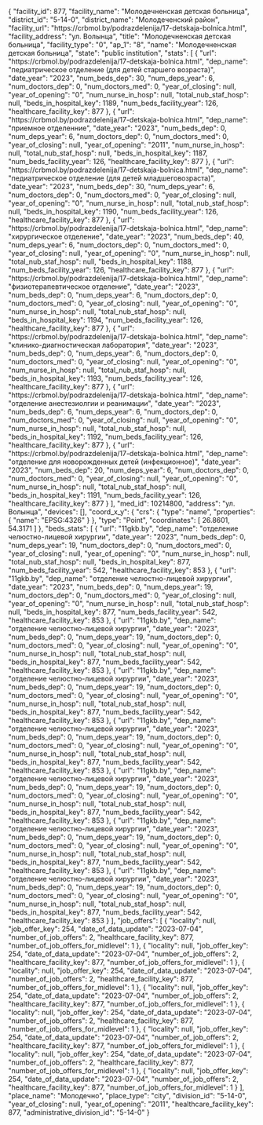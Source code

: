 {
    "facility_id": 877,
    "facility_name": "Молодечненская детская больница",
    "district_id": "5-14-0",
    "district_name": "Молодеченский район",
    "facility_url": "https:\/\/crbmol.by\/podrazdelenija\/17-detskaja-bolnica.html",
    "facility_address": "ул. Волынца",
    "title": "Молодечненская детская больница",
    "facility_type": "0",
    "ap_1": "8",
    "name": "Молодечненская детская больница",
    "state": "public institution",
    "stats": [
        {
            "url": "https:\/\/crbmol.by\/podrazdelenija\/17-detskaja-bolnica.html",
            "dep_name": "педиатрическое отделение (для детей старшего возраста)",
            "date_year": "2023",
            "num_beds_dep": 30,
            "num_deps_year": 6,
            "num_doctors_dep": 0,
            "num_doctors_med": 0,
            "year_of_closing": null,
            "year_of_opening": "0",
            "num_nurse_in_hosp": null,
            "total_nub_staf_hosp": null,
            "beds_in_hospital_key": 1189,
            "num_beds_facility_year": 126,
            "healthcare_facility_key": 877
        },
        {
            "url": "https:\/\/crbmol.by\/podrazdelenija\/17-detskaja-bolnica.html",
            "dep_name": "приемное отделенние",
            "date_year": "2023",
            "num_beds_dep": 0,
            "num_deps_year": 6,
            "num_doctors_dep": 0,
            "num_doctors_med": 0,
            "year_of_closing": null,
            "year_of_opening": "2011",
            "num_nurse_in_hosp": null,
            "total_nub_staf_hosp": null,
            "beds_in_hospital_key": 1187,
            "num_beds_facility_year": 126,
            "healthcare_facility_key": 877
        },
        {
            "url": "https:\/\/crbmol.by\/podrazdelenija\/17-detskaja-bolnica.html",
            "dep_name": "педиатрическое отделение (для детей младшеговозраста)",
            "date_year": "2023",
            "num_beds_dep": 30,
            "num_deps_year": 6,
            "num_doctors_dep": 0,
            "num_doctors_med": 0,
            "year_of_closing": null,
            "year_of_opening": "0",
            "num_nurse_in_hosp": null,
            "total_nub_staf_hosp": null,
            "beds_in_hospital_key": 1190,
            "num_beds_facility_year": 126,
            "healthcare_facility_key": 877
        },
        {
            "url": "https:\/\/crbmol.by\/podrazdelenija\/17-detskaja-bolnica.html",
            "dep_name": "хирургическое отделение",
            "date_year": "2023",
            "num_beds_dep": 40,
            "num_deps_year": 6,
            "num_doctors_dep": 0,
            "num_doctors_med": 0,
            "year_of_closing": null,
            "year_of_opening": "0",
            "num_nurse_in_hosp": null,
            "total_nub_staf_hosp": null,
            "beds_in_hospital_key": 1188,
            "num_beds_facility_year": 126,
            "healthcare_facility_key": 877
        },
        {
            "url": "https:\/\/crbmol.by\/podrazdelenija\/17-detskaja-bolnica.html",
            "dep_name": "физиотерапевтическое отделение",
            "date_year": "2023",
            "num_beds_dep": 0,
            "num_deps_year": 6,
            "num_doctors_dep": 0,
            "num_doctors_med": 0,
            "year_of_closing": null,
            "year_of_opening": "0",
            "num_nurse_in_hosp": null,
            "total_nub_staf_hosp": null,
            "beds_in_hospital_key": 1194,
            "num_beds_facility_year": 126,
            "healthcare_facility_key": 877
        },
        {
            "url": "https:\/\/crbmol.by\/podrazdelenija\/17-detskaja-bolnica.html",
            "dep_name": "клинико-диагностическая лаборатория",
            "date_year": "2023",
            "num_beds_dep": 0,
            "num_deps_year": 6,
            "num_doctors_dep": 0,
            "num_doctors_med": 0,
            "year_of_closing": null,
            "year_of_opening": "0",
            "num_nurse_in_hosp": null,
            "total_nub_staf_hosp": null,
            "beds_in_hospital_key": 1193,
            "num_beds_facility_year": 126,
            "healthcare_facility_key": 877
        },
        {
            "url": "https:\/\/crbmol.by\/podrazdelenija\/17-detskaja-bolnica.html",
            "dep_name": "отделение анестезиолгии и реанимации",
            "date_year": "2023",
            "num_beds_dep": 6,
            "num_deps_year": 6,
            "num_doctors_dep": 0,
            "num_doctors_med": 0,
            "year_of_closing": null,
            "year_of_opening": "0",
            "num_nurse_in_hosp": null,
            "total_nub_staf_hosp": null,
            "beds_in_hospital_key": 1192,
            "num_beds_facility_year": 126,
            "healthcare_facility_key": 877
        },
        {
            "url": "https:\/\/crbmol.by\/podrazdelenija\/17-detskaja-bolnica.html",
            "dep_name": "отделение для новорожденных детей (инфекционное)",
            "date_year": "2023",
            "num_beds_dep": 20,
            "num_deps_year": 6,
            "num_doctors_dep": 0,
            "num_doctors_med": 0,
            "year_of_closing": null,
            "year_of_opening": "0",
            "num_nurse_in_hosp": null,
            "total_nub_staf_hosp": null,
            "beds_in_hospital_key": 1191,
            "num_beds_facility_year": 126,
            "healthcare_facility_key": 877
        }
    ],
    "med_id": 10214800,
    "address": "ул. Волынца",
    "devices": [],
    "coord_x_y": {
        "crs": {
            "type": "name",
            "properties": {
                "name": "EPSG:4326"
            }
        },
        "type": "Point",
        "coordinates": [
            26.8601,
            54.3171
        ]
    },
    "beds_stats": [
        {
            "url": "11gkb.by",
            "dep_name": "отделение челюстно-лицевой хирургии",
            "date_year": "2023",
            "num_beds_dep": 0,
            "num_deps_year": 19,
            "num_doctors_dep": 0,
            "num_doctors_med": 0,
            "year_of_closing": null,
            "year_of_opening": "0",
            "num_nurse_in_hosp": null,
            "total_nub_staf_hosp": null,
            "beds_in_hospital_key": 877,
            "num_beds_facility_year": 542,
            "healthcare_facility_key": 853
        },
        {
            "url": "11gkb.by",
            "dep_name": "отделение челюстно-лицевой хирургии",
            "date_year": "2023",
            "num_beds_dep": 0,
            "num_deps_year": 19,
            "num_doctors_dep": 0,
            "num_doctors_med": 0,
            "year_of_closing": null,
            "year_of_opening": "0",
            "num_nurse_in_hosp": null,
            "total_nub_staf_hosp": null,
            "beds_in_hospital_key": 877,
            "num_beds_facility_year": 542,
            "healthcare_facility_key": 853
        },
        {
            "url": "11gkb.by",
            "dep_name": "отделение челюстно-лицевой хирургии",
            "date_year": "2023",
            "num_beds_dep": 0,
            "num_deps_year": 19,
            "num_doctors_dep": 0,
            "num_doctors_med": 0,
            "year_of_closing": null,
            "year_of_opening": "0",
            "num_nurse_in_hosp": null,
            "total_nub_staf_hosp": null,
            "beds_in_hospital_key": 877,
            "num_beds_facility_year": 542,
            "healthcare_facility_key": 853
        },
        {
            "url": "11gkb.by",
            "dep_name": "отделение челюстно-лицевой хирургии",
            "date_year": "2023",
            "num_beds_dep": 0,
            "num_deps_year": 19,
            "num_doctors_dep": 0,
            "num_doctors_med": 0,
            "year_of_closing": null,
            "year_of_opening": "0",
            "num_nurse_in_hosp": null,
            "total_nub_staf_hosp": null,
            "beds_in_hospital_key": 877,
            "num_beds_facility_year": 542,
            "healthcare_facility_key": 853
        },
        {
            "url": "11gkb.by",
            "dep_name": "отделение челюстно-лицевой хирургии",
            "date_year": "2023",
            "num_beds_dep": 0,
            "num_deps_year": 19,
            "num_doctors_dep": 0,
            "num_doctors_med": 0,
            "year_of_closing": null,
            "year_of_opening": "0",
            "num_nurse_in_hosp": null,
            "total_nub_staf_hosp": null,
            "beds_in_hospital_key": 877,
            "num_beds_facility_year": 542,
            "healthcare_facility_key": 853
        },
        {
            "url": "11gkb.by",
            "dep_name": "отделение челюстно-лицевой хирургии",
            "date_year": "2023",
            "num_beds_dep": 0,
            "num_deps_year": 19,
            "num_doctors_dep": 0,
            "num_doctors_med": 0,
            "year_of_closing": null,
            "year_of_opening": "0",
            "num_nurse_in_hosp": null,
            "total_nub_staf_hosp": null,
            "beds_in_hospital_key": 877,
            "num_beds_facility_year": 542,
            "healthcare_facility_key": 853
        },
        {
            "url": "11gkb.by",
            "dep_name": "отделение челюстно-лицевой хирургии",
            "date_year": "2023",
            "num_beds_dep": 0,
            "num_deps_year": 19,
            "num_doctors_dep": 0,
            "num_doctors_med": 0,
            "year_of_closing": null,
            "year_of_opening": "0",
            "num_nurse_in_hosp": null,
            "total_nub_staf_hosp": null,
            "beds_in_hospital_key": 877,
            "num_beds_facility_year": 542,
            "healthcare_facility_key": 853
        },
        {
            "url": "11gkb.by",
            "dep_name": "отделение челюстно-лицевой хирургии",
            "date_year": "2023",
            "num_beds_dep": 0,
            "num_deps_year": 19,
            "num_doctors_dep": 0,
            "num_doctors_med": 0,
            "year_of_closing": null,
            "year_of_opening": "0",
            "num_nurse_in_hosp": null,
            "total_nub_staf_hosp": null,
            "beds_in_hospital_key": 877,
            "num_beds_facility_year": 542,
            "healthcare_facility_key": 853
        }
    ],
    "job_offers": [
        {
            "locality": null,
            "job_offer_key": 254,
            "date_of_data_update": "2023-07-04",
            "number_of_job_offers": 2,
            "healthcare_facility_key": 877,
            "number_of_job_offers_for_midlevel": 1
        },
        {
            "locality": null,
            "job_offer_key": 254,
            "date_of_data_update": "2023-07-04",
            "number_of_job_offers": 2,
            "healthcare_facility_key": 877,
            "number_of_job_offers_for_midlevel": 1
        },
        {
            "locality": null,
            "job_offer_key": 254,
            "date_of_data_update": "2023-07-04",
            "number_of_job_offers": 2,
            "healthcare_facility_key": 877,
            "number_of_job_offers_for_midlevel": 1
        },
        {
            "locality": null,
            "job_offer_key": 254,
            "date_of_data_update": "2023-07-04",
            "number_of_job_offers": 2,
            "healthcare_facility_key": 877,
            "number_of_job_offers_for_midlevel": 1
        },
        {
            "locality": null,
            "job_offer_key": 254,
            "date_of_data_update": "2023-07-04",
            "number_of_job_offers": 2,
            "healthcare_facility_key": 877,
            "number_of_job_offers_for_midlevel": 1
        },
        {
            "locality": null,
            "job_offer_key": 254,
            "date_of_data_update": "2023-07-04",
            "number_of_job_offers": 2,
            "healthcare_facility_key": 877,
            "number_of_job_offers_for_midlevel": 1
        },
        {
            "locality": null,
            "job_offer_key": 254,
            "date_of_data_update": "2023-07-04",
            "number_of_job_offers": 2,
            "healthcare_facility_key": 877,
            "number_of_job_offers_for_midlevel": 1
        },
        {
            "locality": null,
            "job_offer_key": 254,
            "date_of_data_update": "2023-07-04",
            "number_of_job_offers": 2,
            "healthcare_facility_key": 877,
            "number_of_job_offers_for_midlevel": 1
        }
    ],
    "place_name": "Молодечно",
    "place_type": "city",
    "division_id": "5-14-0",
    "year_of_closing": null,
    "year_of_opening": "2011",
    "healthcare_facility_key": 877,
    "administrative_division_id": "5-14-0"
}